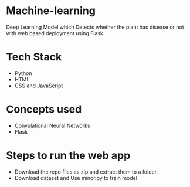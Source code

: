 # Machine-learning
Deep Learning Model which Detects whether the plant has disease or not  with web based deployment using Flask.

# Tech Stack
- Python
- HTML
- CSS and JavaScript

# Concepts used 
- Convulational Neural Networks
- Flask

# Steps to run the web app
- Download the repo files as zip and extract them to a folder.
- Download dataset and Use minor.py to train model




